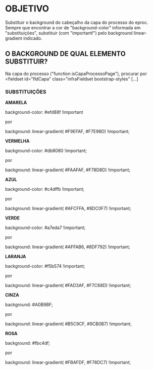 # OBJETIVO

Substituir o background do cabeçalho da capa do processo do eproc. Sempre que encontrar a cor de "background-color" informada em "substituições", substituir (com "important!") pelo background linear-gradient indicado.

## O BACKGROUND DE QUAL ELEMENTO SUBSTITUIR?

Na capa do processo ("function isCapaProcessoPage"), procurar por <fieldset id="fldCapa" class="infraFieldset bootstrap-styles" [...]

### SUBSTITUIÇÕES

**AMARELA**

background-color: #efd88f !important

por

background: linear-gradient( #F9EFAF, #F7E98D) !important;

**VERMELHA**

background-color: #db8080 !important;

por

background: linear-gradient( #FAAFAF, #F78D8D) !important;

**AZUL**

background-color: #c4dffb !important;

por

background: linear-gradient( #AFCFFA, #8DC0F7) !important;

**VERDE**

background-color: #a7eda7 !important;

por

background: linear-gradient( #AFFAB6, #8DF792) !important;

**LARANJA**

background-color: #f5b574 !important;

por

background: linear-gradient( #FAD3AF, #F7C68D) !important;

**CINZA**

background: #A0B9BF;

por

background: linear-gradient( #B5C9CF, #9CB0B7) !important;

**ROSA**

background: #fbc4df;

por

background: linear-gradient( #FBAFDF, #F78DC7) !important;
